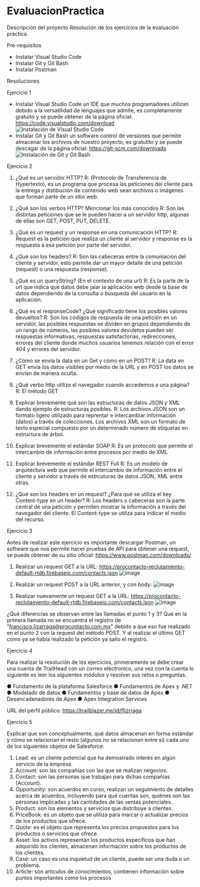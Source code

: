 # EvaluacionPractica

Descripción del proyecto
Resolución de los ejercicios de la evaluación práctica.

Pre-requisitos
 - Instalar Visual Studio Code
 - Instalar Git y Git Bash
 - Instalar Postman

Resoluciones

Ejercicio 1
 - Instalar Visual Studio Code un IDE que muchos programadores utilizan debido a la versatilidad de lenguajes que admite, es completamente gratuito y se puede obtener de la página    oficial: https://code.visualstudio.com/download ![Instalación de Visual Studio Code](https://user-images.githubusercontent.com/93282584/148654506-67bebcdf-f503-4708-9d81-5471c69617c3.png)
 - Instalar Git y Git Bash un software control de versiones que permite almacenar los archivos de nuestro proyecto, es gratutito y se puede descagar de la página oficial:            https://git-scm.com/downloads ![Instalación de Git y Git Bash](https://user-images.githubusercontent.com/93282584/148654469-0d514e53-1c84-4f3d-a476-ce6b960be6ec.png)

Ejercicio 2
1.	¿Qué es un servidor HTTP? 
R:  (Protocolo de Transferencia de Hypertexto), es un programa que procesa las peticiones del cliente para la entrega y distibución de contenido web sean archivos o imágenes que forman parte de un sitio web.

2.	¿Qué son los verbos HTTP? Mencionar los más conocidos 
R: Son las distintas peticiones que se le pueden hacer a un servidor http, algunas de ellas son GET, POST, PUT, DELETE.

3.	¿Qué es un request y un response en una comunicación HTTP?
R: Request es la petición que realiza un cliente al servidor y response es la respuesta a esa petición por parte del servidor.

4.	¿Qué son los headers? 
R: Son las cabeceras entre la comuniación del cliente y servidor, esto permite dar un mayor detalle de una petición (request) o una respuesta (response).

5.	¿Qué es un queryString? (En el contexto de una url) 
R: Es la parte de la url que indica que datos debe jalar la aplicación web desde la base de datos dependiendo de la consulta o búsqueda del usuario en la aplicación.

6.	¿Qué es el responseCode? ¿Qué significado tiene los posibles valores devueltos?
R: Son los códigos de respuesta de una petición en un servidor, las posibles respuestas se dividen en grupos dependiendo de un rango de números, las posibles valores devuletos pueden ser respuestas informativas, respuestas satisfactorias, redirecciones, errores del cliente donde muchos usuarios tenemos relación con el error 404 y errores del servidor.

7.	¿Cómo se envía la data en un Get y cómo en un POST? 
R: La data en GET envía los datos visibles por medio de la URL y en POST los datos se envían de manera oculta.

8.	¿Qué verbo http utiliza el navegador cuando accedemos a una página? 
R: El método GET

9.	Explicar brevemente qué son las estructuras de datos JSON y XML dando ejemplo de estructuras posibles.
R: Los archivos JSON son un formato ligero utilizado para reprentar e intercambiar información (datos) a través de colecciones. Los archivos XML son un formato de texto especial compuesto por un determinado número de etiquetas en estructura de árbol.

10.	Explicar brevemente el estándar SOAP
R: Es un protocolo que permite el intercambio de información entre procesos por medio de XML

11.	Explicar brevemente el estándar REST Full
R: Es un modelo de arquitectura web que permite el intercambio de información entre el cliente y servidor a través de estrcuturas de datos JSON, XML entre otras.

12.	¿Qué son los headers en un request? ¿Para qué se utiliza el key Content-type en un header?
R: Los headers o cabeceras son la parte central de una petición y permiten mostrar la información a través del navegador del cliente. El Content-type se utiliza para indicar el medio del recurso.

Ejercicio 3

Antes de realizar este ejercicio es importante descargar Postman, un software que nos permite hacer pruebas de API para obtener una request, se puede obtener de su sitio oficial: https://www.postman.com/downloads/
1.	Realizar un request GET a la URL: https://procontacto-reclutamiento-default-rtdb.firebaseio.com/contacts.json
![image](https://user-images.githubusercontent.com/93282584/148697949-6121fd04-0072-4849-bb53-07343934fa64.png)

2.	Realizar un request POST a la URL anterior, y con body:
![image](https://user-images.githubusercontent.com/93282584/148697980-2b5a32e8-1484-4168-8086-3bceb4d3d4b4.png)

3.	Realizar nuevamente un request GET a la URL: https://procontacto-reclutamiento-default-rtdb.firebaseio.com/contacts.json
![image](https://user-images.githubusercontent.com/93282584/148698000-ce66673a-3cc8-4613-9ae3-eacd24bbbe0e.png)

¿Qué diferencias se observan entre las llamadas el punto 1 y 3?
Que en la primera llamada no se encuentra el registro de "francisco.lizarraga@procontacto.com.mx" debido a que eso fue realizado en el punto 2 con la request del método POST. Y al realizar el último GET como ya se había realizado la petición ya salío el registro.

Ejercicio 4

Para realizar la resolución de los ejercicios, primeramente se debe crear una cuenta de TrailHead con un correo eléctronico, una vez con la cuenta lo siguiente es leer los siguientes módulos y resolver sus retos o preguntas.

 ●	Fundamento de la plataforma Salesforce
 ●	Fundamentos de Apex y .NET
 ●	Modelado de datos
 ●	Fundamentos y base de datos de Apex
 ●	Desencadenadores de Apex
 ●	Apex Integration Services

URL del pérfil público: https://trailblazer.me/id/flizrraga

Ejercicio 5

Explicar que son conceptualmente, qué datos almacenan en forma estándar y cómo se relacionan el resto (algunos no se relacionan entre sí) cada uno de los siguientes objetos de Salesforce:

 1.	Lead: es un cliente potencial que ha demostrado interés en algún servicio de la empresa.
 2.	Account: son las compañías con las que se realizan negocios.
 3.	Contact: son las personas que trabajan para dichas compañías (Account).
 4.	Opportunity: son acuerdos en curso, realizan un seguimiento de detalles acerca de acuerdos, incluyendo para qué cuentas son, quiénes son las personas implicadas y las cantidades de las ventas potenciales.
 5.	Product: son los elementos y servicios que distribuye a clientes.
 6.	PriceBook: es un objeto que se utiliza para marcar o actualizar precios de los productos que ofrece.
 7.	Quote: es el objeto que representa los precios propuestos para los productos o servicios que ofrece.
 8.	Asset:  los activos representan los productos específicos que han adquirido los clientes, almacenan información sobre los productos de los clientes.
 9.	Case: un caso es una inquietud de un cliente, puede ser una duda o un problema.
 10.	Article: son articulos de conocimientos, contienen información sobre puntos importantes como los procesos

